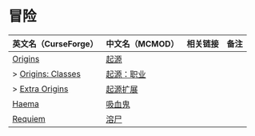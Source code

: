 # 冒险

| 英文名（CurseForge）                                                               | 中文名（MCMOD）                                    | 相关链接 | 备注 |
| ---------------------------------------------------------------------------------- | -------------------------------------------------- | -------- | ---- |
| [Origins](https://www.curseforge.com/minecraft/mc-mods/origins)                    | [起源](https://www.mcmod.cn/class/3111.html)       |          |      |
| > [Origins: Classes](https://www.curseforge.com/minecraft/mc-mods/origins-classes) | [起源：职业](https://www.mcmod.cn/class/3134.html) |          |      |
| > [Extra Origins](https://www.curseforge.com/minecraft/mc-mods/extra-origins)      | [起源扩展](https://www.mcmod.cn/class/3117.html)   |          |      |
| [Haema](https://www.curseforge.com/minecraft/mc-mods/haema)                        | [吸血鬼](https://www.mcmod.cn/class/2836.html)     |          |      |
| [Requiem](https://www.curseforge.com/minecraft/mc-mods/requiem)                    | [溶尸](https://www.mcmod.cn/class/1150.html)       |          |      |
